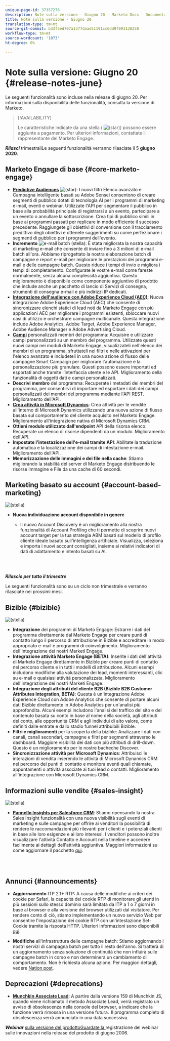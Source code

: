 ```yaml
---
unique-page-id: 37357276
description: Note sulla versione - Giugno 20 - Marketo Docs - Documentazione prodotto
title: Note sulla versione - Giugno 20
translation-type: tm+mt
source-git-commit: b33f5ed707a1377daad51191cc6dd9f093138258
workflow-type: tm+mt
source-wordcount: '1073'
ht-degree: 0%

---
```



# Note sulla versione: Giugno 20 {#release-notes-june}

Le seguenti funzionalità sono incluse nella release di giugno 20. Per informazioni sulla disponibilità delle funzionalità, consulta la versione di Marketo.

>[!AVAILABILITY]
>
>Le caratteristiche indicate da una stella ( ![(star)](assets/star-yellow.svg)) possono essere aggiunte a pagamento. Per ulteriori informazioni, contattate il rappresentante del Marketo Engage.

**_Rilasci_** trimestraliLe seguenti funzionalità verranno rilasciate il 5  **giugno 2020**.

## Marketo Engage di base {#core-marketo-engage}

* **[Predictive Audiences](https://experienceleague.adobe.com/docs/marketo/sky/predictive-audiences/getting-started-with-predictive-audiences.html?lang=en#predictive-audiences)** ![(star)](assets/star-yellow.svg): I nuovi filtri Elenco avanzato e Campagna intelligente basati su  Adobe Sensei consentono di creare segmenti di pubblico dotati di tecnologia AI per i programmi di marketing e-mail, eventi e webinar. Utilizzate l&#39;API per segmentare il pubblico in base alla probabilità principale di registrarsi a un evento, partecipare a un evento o annullare la sottoscrizione. Crea tipi di pubblico simili in base ai programmi passati per replicare in modo efficiente il successo precedente. Raggiungete gli obiettivi di conversione con il tracciamento predittivo degli obiettivi e ottenete suggerimenti su come perfezionare i segmenti di pubblico per i programmi dell&#39;evento.
* **Incremento** ![ e-mail batch (stella)](assets/star-yellow.svg): È stata migliorata la nostra capacità di marketing e-mail che consente di inviare fino a 3 milioni di e-mail batch all&#39;ora. Abbiamo riprogettato la nostra elaborazione batch di campagne e report e-mail per migliorare le prestazioni dei programmi e-mail e delle campagne batch. Questo riduce i tempi di invio e migliora i tempi di completamento. Configurate le vostre e-mail come fareste normalmente, senza alcuna complessità aggiuntiva. Questo miglioramento è disponibile come componente aggiuntivo di prodotto che include anche un pacchetto di lancio di Servizi di consegna, strumenti di consegna e-mail e più indirizzi IP dedicati.
* **[Integrazione dell&#39;audience con Adobe Experience Cloud (AEC)](/help/marketo/product-docs/core-marketo-concepts/smart-lists-and-static-lists/static-lists/send-a-list-to-adobe-experience-cloud.md)**: Nuova integrazione Adobe Experience Cloud (AEC) che consente di sincronizzare elenchi statici di lead noti da Marketo Engage con più applicazioni AEC per migliorare i programmi esistenti, sbloccare nuovi casi di utilizzo e orchestrare campagne multicanale. Questa integrazione include  Adobe Analytics,  Adobe Target, Adobe Experience Manager, Adobe Audience Manager e Adobe Advertising Cloud.
* **[Campi](/help/marketo/product-docs/core-marketo-concepts/programs/working-with-programs/program-member-custom-fields.md)** personalizzati membri del programma: Acquisire e utilizzare campi personalizzati su un membro del programma. Utilizzate questi nuovi campi nei moduli di Marketo Engage, visualizzateli nell&#39;elenco dei membri di un programma, sfruttateli nei filtri e nelle attivazioni per l&#39;elenco avanzato e includeteli in una nuova azione di flusso delle campagne Smart Campaign per migliorare l&#39;automazione e la personalizzazione più granulare. Questi possono essere importati ed esportati anche tramite l’interfaccia utente e le API. Miglioramento della funzionalità di oggetti dati e campi personalizzati.
* **Descrivi membro** del programma: Recuperate i metadati dei membri del programma, per consentirvi di importare ed esportare i dati dei campi personalizzati dei membri del programma mediante l&#39;API REST. Miglioramento dell&#39;API.
* **[Crea attività in Microsoft Dynamics](/help/marketo/product-docs/core-marketo-concepts/smart-campaigns/microsoft-dynamics-flow-actions/create-task-in-microsoft.md)**: Crea attività per le vendite all&#39;interno di Microsoft Dynamics utilizzando una nuova azione di flusso basata sul comportamento del cliente acquisito nel Marketo Engage. Miglioramento all&#39;integrazione nativa di Microsoft Dynamics CRM.
* **Ottieni modulo utilizzato dall&#39;endpoint** API della risorsa elenco: Recuperate un elenco di risorse dipendenti da un modulo. Miglioramento dell&#39;API.
* **Impostate l&#39;intestazione dell&#39;e-mail tramite API**: Abilitate la traduzione automatica e la localizzazione dei campi di intestazione e-mail. Miglioramento dell&#39;API.
* **Memorizzazione delle immagini e dei file nella cache**: Stiamo migliorando la stabilità del server di Marketo Engage distribuendo le risorse Immagine e File da una cache di 60 secondi.

## Marketing basato su account {#account-based-marketing}

![(stella)](assets/star-yellow.svg)

* **Nuova individuazione account disponibile in genere**

   * Il nuovo Account Discovery è un miglioramento alla nostra funzionalità di Account Profiling che ti permette di scoprire nuovi account target per la tua strategia ABM basati sul modello di profilo cliente ideale basato sull&#39;intelligenza artificiale. Visualizza, seleziona e importa i nuovi account consigliati, insieme ai relativi indicatori di dati di adattamento e intento basati su AI.

<br> 

**_Rilascio per tutto il trimestre_**

Le seguenti funzionalità sono su un ciclo non trimestrale e verranno rilasciate nei prossimi mesi.

## Bizible {#bizible}

![(stella)](assets/star-yellow.svg)

* **Integrazione** dei programmi di Marketo Engage: Estrarre i dati del programma direttamente dal Marketo Engage per creare punti di contatto lungo il percorso di attribuzione in Bizible e accreditare in modo appropriato e-mail e programmi di coinvolgimento. Miglioramento dell&#39;integrazione dei nostri Marketi Engage.
* **Integrazione attività Marketo Engage (BETA)**: Inserite i dati dell&#39;attività di Marketo Engage direttamente in Bizible per creare punti di contatto nel percorso cliente e in tutti i modelli di attribuzione. Alcuni esempi includono modifiche alla valutazione dei lead, momenti interessanti, clic su e-mail o qualsiasi attività personalizzata. Miglioramento dell&#39;integrazione dei nostri Marketi Engage.
* **Integrazione degli attributi del cliente B2B (Bizible B2B Customer Attributes Integration, BETA)**: Questa è un&#39;integrazione Adobe Experience Cloud con  Adobe Analytics che consente di portare alcuni dati Bizible direttamente in  Adobe Analytics per un&#39;analisi più approfondita. Alcuni esempi includono l&#39;analisi del traffico del sito e del contenuto basata su conto in base al nome della società, agli attributi del conto, alle opportunità CRM e agli individui di alto valore, come definiti dalle entrate e dallo stadio funnel attribuibili Bizible.
* **Filtri e miglioramenti** per la scoperta della bizible: Analizzare i dati con canali, canali secondari, campagne e filtri per segmenti attraverso le dashboard. Maggiore visibilità dei dati con più attributi di drill-down. Questo è un miglioramento per le nostre bacheche Discover.
* **Sincronizzazione attività per Microsoft Dynamics**: Attribuisci le interazioni di vendita inserendo le attività di Microsoft Dynamics CRM nel percorso dei punti di contatto e monitora eventi quali chiamate, appuntamenti o attività associate ai tuoi lead o contatti. Miglioramento all&#39;integrazione con Microsoft Dynamics CRM.

## Informazioni sulle vendite {#sales-insight}

![(stella)](assets/star-yellow.svg)

* **[Pannello Insights per Salesforce CRM](/help/marketo/product-docs/marketo-sales-insight/msi-for-salesforce/features/insights-dashboard-feature-overview.md)**: Stiamo ripensando la nostra Sales Insight funzionalità con una nuova visibilità sugli eventi di marketing e sulle campagne per offrire ai venditori la possibilità di rendere le raccomandazioni più rilevanti per i clienti e i potenziali clienti in base alle loro esigenze e ai loro interessi. I venditori possono inoltre visualizzare l&#39;attività Contatto e Account nella timeline e accedere facilmente ai dettagli dell&#39;attività aggiuntiva. Maggiori informazioni su come aggiornare il pacchetto [qui](/help/marketo/product-docs/marketo-sales-insight/msi-for-salesforce/features/configuration-for-existing-customers.md).

<br> 

## Annunci {#announcements}

* **Aggiornamento** ITP 2.1+ RTP: A causa delle modifiche ai criteri dei cookie per Safari, la capacità dei cookie RTP di monitorare gli utenti in più sessioni sullo stesso dominio sarà limitata da ITP a 1 o 7 giorni in base al browser e alla versione del browser utilizzati dal visitatore. Per rendere conto di ciò, stiamo implementando un nuovo servizio Web per consentire l&#39;impostazione dei cookie RTP con un&#39;intestazione Set-Cookie tramite la risposta HTTP. Ulteriori informazioni sono disponibili [qui](https://nation.marketo.com/t5/Knowledgebase/Browser-Cookie-Updates-How-Marketo-RTP-Is-Affected/ta-p/299603).

* **Modifiche** all&#39;infrastruttura delle campagne batch: Stiamo aggiornando i nostri servizi di campagna batch per tutto il resto dell&#39;anno. Si tratterà di un aggiornamento senza soluzione di continuità che non influirà sulle campagne batch in corso e non determinerà un cambiamento di comportamento. Non è richiesta alcuna azione. Per maggiori dettagli, vedere [Nation post](https://nation.marketo.com/t5/Product-Documents/Batch-Campaign-Processing-Infrastructure-Update/ta-p/301374).

## Deprecazioni {#deprecations}

* **[Munchkin Associate Lead](https://developers.marketo.com/blog/deprecation-of-munchkin-associate-lead-method/)**: A partire dalla versione 159 di Munchkin JS, quando viene richiamato il metodo Associate Lead, verrà registrato un avviso di obsolescenza nella console del browser, a indicare che la funzione verrà rimossa in una versione futura.  Il programma completo di obsolescenza verrà annunciato in una data successiva.

**_Webinar_** [sulla versione del prodottoGuardate la ](https://engage.marketo.com/June-Release-2020-On-Demand.html) registrazione del webinar sulle innovazioni nella release del prodotto di giugno 2006.
